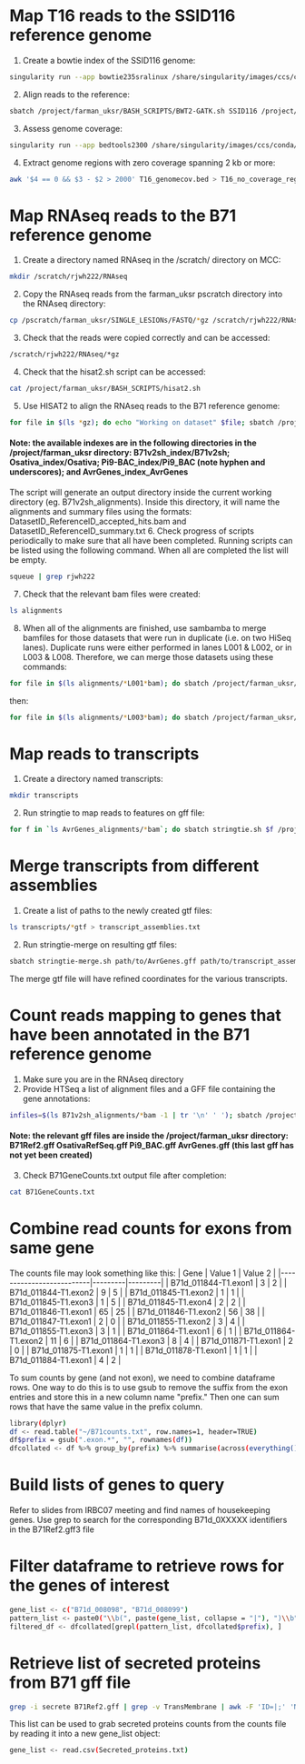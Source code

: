 # Map T16 reads to the SSID116 reference genome
1. Create a bowtie index of the SSID116 genome:
```bash
singularity run --app bowtie235sralinux /share/singularity/images/ccs/conda/amd-conda4-centos8.sinf bowtie2-build /project/farman_uksr/SSID116_index/SSID116.fasta /project/farman_uksr/SSID116_index/SSID116
```
2. Align reads to the reference:
```bash
sbatch /project/farman_uksr/BASH_SCRIPTS/BWT2-GATK.sh SSID116 /project/farman_uksr T16
```
3. Assess genome coverage:
```bash
singularity run --app bedtools2300 /share/singularity/images/ccs/conda/amd-conda2-centos8.sinf bedtools genomecov -ibam SSID116_T16_ALIGN/accepted_hits_sortedRG.bam -bga > T16_genomecov.bed
```
4. Extract genome regions with zero coverage spanning 2 kb or more:
```bash
awk '$4 == 0 && $3 - $2 > 2000' T16_genomecov.bed > T16_no_coverage_regions.bed
```

# Map RNAseq reads to the B71 reference genome
1. Create a directory named RNAseq in the /scratch/ directory on MCC:
```bash
mkdir /scratch/rjwh222/RNAseq
```
2. Copy the RNAseq reads from the farman_uksr pscratch directory into the RNAseq directory:
```bash
cp /pscratch/farman_uksr/SINGLE_LESIONs/FASTQ/*gz /scratch/rjwh222/RNAseq/
```
3. Check that the reads were copied correctly and can be accessed:
```bash
/scratch/rjwh222/RNAseq/*gz
```
4. Check that the hisat2.sh script can be accessed:
```bash
cat /project/farman_uksr/BASH_SCRIPTS/hisat2.sh
```
5. Use HISAT2 to align the RNAseq reads to the B71 reference genome:
```bash
for file in $(ls *gz); do echo "Working on dataset" $file; sbatch /project/farman_uksr/BASH_SCRIPTS/hisat2.sh  $file /project/farman_uksr/B71v2sh_index/B71v2sh; done
```
#### Note: the available indexes are in the following directories in the /project/farman_uksr directory: B71v2sh_index/B71v2sh; Osativa_index/Osativa; Pi9-BAC_index/Pi9_BAC (note hyphen and underscores); and AvrGenes_index_AvrGenes
The script will generate an output directory inside the current working directory (eg. B71v2sh_alignments). Inside this directory, it will name the alignments and summary files using the formats: DatasetID_ReferenceID_accepted_hits.bam and DatasetID_ReferenceID_summary.txt
6. Check progress of scripts periodically to make sure that all have been completed. Running scripts can be listed using the following command. When all are completed the list will be empty.
```bash
squeue | grep rjwh222
```
7. Check that the relevant bam files were created:
```bash
ls alignments
```
8. When all of the alignments are finished, use sambamba to merge bamfiles for those datasets that were run in duplicate (i.e. on two HiSeq lanes). Duplicate runs were either performed in lanes L001 & L002, or in L003 & L008. Therefore, we can merge those datasets using these commands:
```bash
for file in $(ls alignments/*L001*bam); do sbatch /project/farman_uksr/BASH_SCRIPTS/Sambamba-merge.sh $file ${file/L001/L002}; done
```
then:
```bash
for file in $(ls alignments/*L003*bam); do sbatch /project/farman_uksr/BASH_SCRIPTS/Sambamba-merge.sh $file ${file/L003/L008}; done
```
# Map reads to transcripts
1. Create a directory named transcripts:
```bash
mkdir transcripts
```
2. Run stringtie to map reads to features on gff file:
```bash
for f in `ls AvrGenes_alignments/*bam`; do sbatch stringtie.sh $f /project/farman_uksr/AvrGenes.gff; done
```
# Merge transcripts from different assemblies
1. Create a list of paths to the newly created gtf files:
```bash
ls transcripts/*gtf > transcript_assemblies.txt
```
2. Run stringtie-merge on resulting gtf files:
```bash
sbatch stringtie-merge.sh path/to/AvrGenes.gff path/to/transcript_assemblies.txt merged-transcripts.gtf
```
The merge gtf file will have refined coordinates for the various transcripts.
# Count reads mapping to genes that have been annotated in the B71 reference genome
1. Make sure you are in the RNAseq directory
2. Provide HTSeq a list of alignment files and a GFF file containing the gene annotations:
```bash
infiles=$(ls B71v2sh_alignments/*bam -1 | tr '\n' ' '); sbatch /project/farman_uksr/BASH_SCRIPTS/HTSeq.sh $infiles /project/farman_uksr/B71Ref2.gff B71GeneCounts.txt
```
#### Note: the relevant gff files are inside the /project/farman_uksr directory: B71Ref2.gff OsativaRefSeq.gff Pi9_BAC.gff AvrGenes.gff (this last gff has not yet been created)
3. Check B71GeneCounts.txt output file after completion:
```bash
cat B71GeneCounts.txt
```
# Combine read counts for exons from same gene
The counts file may look something like this:
| Gene                     | Value 1 | Value 2 |
|--------------------------|---------|---------|
| B71d_011844-T1.exon1    | 3       | 2       |
| B71d_011844-T1.exon2    | 9       | 5       |
| B71d_011845-T1.exon2    | 1       | 1       |
| B71d_011845-T1.exon3    | 1       | 5       |
| B71d_011845-T1.exon4    | 2       | 2       |
| B71d_011846-T1.exon1    | 65      | 25      |
| B71d_011846-T1.exon2    | 56      | 38      |
| B71d_011847-T1.exon1    | 2       | 0       |
| B71d_011855-T1.exon2    | 3       | 4       |
| B71d_011855-T1.exon3    | 3       | 1       |
| B71d_011864-T1.exon1    | 6       | 1       |
| B71d_011864-T1.exon2    | 11      | 6       |
| B71d_011864-T1.exon3    | 8       | 4       |
| B71d_011871-T1.exon1    | 2       | 0       |
| B71d_011875-T1.exon1    | 1       | 1       |
| B71d_011878-T1.exon1    | 1       | 1       |
| B71d_011884-T1.exon1    | 4       | 2       |

To sum counts by gene (and not exon), we need to combine dataframe rows. One way to do this is to use gsub to remove the suffix from the exon entries and store this in a new column name "prefix." Then one can sum rows that have the same value in the prefix column.
```bash
library(dplyr)
df <- read.table("~/B71counts.txt", row.names=1, header=TRUE)
df$prefix = gsub(".exon.*", "", rownames(df))
dfcollated <- df %>% group_by(prefix) %>% summarise(across(everything(), sum, na.rm = TRUE))
```
# Build lists of genes to query
Refer to slides from IRBC07 meeting and find names of housekeeping genes. Use grep to search for the corresponding B71d_0XXXXX identifiers in the B71Ref2.gff3 file
# Filter dataframe to retrieve rows for the genes of interest
```bash
gene_list <- c("B71d_008098", "B71d_008099")
pattern_list <- paste0("\\b(", paste(gene_list, collapse = "|"), ")\\b")
filtered_df <- dfcollated[grepl(pattern_list, dfcollated$prefix), ]
```
# Retrieve list of secreted proteins from B71 gff file
```bash
grep -i secrete B71Ref2.gff | grep -v TransMembrane | awk -F 'ID=|;' 'NF {print $2}' | sort -u | paste -sd ',' - > SecretedProteins.txt
```
This list can be used to grab secreted proteins counts from the counts file by reading it into a new gene_list object:
```bash
gene_list <- read.csv(Secreted_proteins.txt)
```



